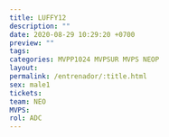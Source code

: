 ```yaml
---
title: LUFFY12
description: ""
date: 2020-08-29 10:29:20 +0700
preview: ""
tags: 
categories: MVPP1024 MVPSUR MVPS NEOP
layout: 
permalink: /entrenador/:title.html
sex: male1
tickets: 
team: NEO
MVPS: 
rol: ADC
---
```

